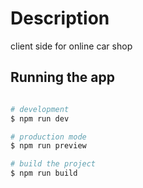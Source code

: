 # Description
client side for online car shop

## Running the app

```bash

# development
$ npm run dev

# production mode
$ npm run preview

# build the project
$ npm run build

```
